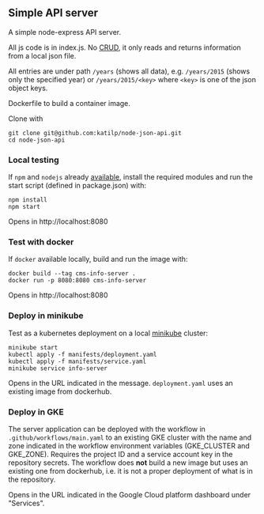 ## Simple API server 

A simple node-express API server. 

All js code is in index.js. No [CRUD](https://en.wikipedia.org/wiki/Create,_read,_update_and_delete), it only reads and returns information from a local json file.

All entries are under path `/years` (shows all data), e.g. `/years/2015` (shows only the specified year) or `/years/2015/<key>` where `<key>` is one of the json object keys.

Dockerfile to build a container image.

Clone with

```
git clone git@github.com:katilp/node-json-api.git
cd node-json-api
```

### Local testing

If `npm` and `nodejs` already [available](https://nodejs.org/en/download/), install the required modules and run the start script (defined in package.json) with:

```
npm install
npm start
``` 

Opens in http://localhost:8080

### Test with docker

If `docker` available locally, build and run the image with:

```
docker build --tag cms-info-server .
docker run -p 8080:8080 cms-info-server
```

Opens in http://localhost:8080

### Deploy in minikube

Test as a kubernetes deployment on a local [minikube](https://minikube.sigs.k8s.io/docs/) cluster:

```
minikube start
kubectl apply -f manifests/deployment.yaml
kubectl apply -f manifests/service.yaml
minikube service info-server
```

Opens in the URL indicated in the message. `deployment.yaml` uses an existing image from dockerhub.

### Deploy in GKE

The server application can be deployed with the workflow in `.github/workflows/main.yaml` to an existing GKE cluster with the name and zone indicated in the workflow environment variables (GKE_CLUSTER and GKE_ZONE). Requires the project ID and a service account key in the repository secrets. The workflow does **not** build a new image but uses an existing one from dockerhub, i.e. it is not a proper deployment of what is in the repository.

Opens in the URL indicated in the Google Cloud platform dashboard under "Services".

